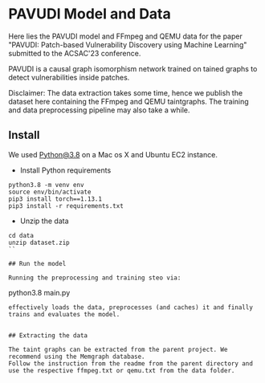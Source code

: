 # PAVUDI Model and Data

Here lies the PAVUDI model and FFmpeg and QEMU data for the paper "PAVUDI: Patch-based Vulnerability Discovery
using Machine Learning" submitted to the ACSAC'23 conference.

PAVUDI is a causal graph isomorphism network trained on tained graphs to detect vulnerabilities inside patches.

Disclaimer: 
The data extraction takes some time, hence we publish the dataset here containing the FFmpeg and QEMU taintgraphs.
The training and data preprocessing pipeline may also take a while.

## Install

We used Python@3.8 on a Mac os X and Ubuntu EC2 instance.

- Install Python requirements
```
python3.8 -m venv env
source env/bin/activate
pip3 install torch==1.13.1
pip3 install -r requirements.txt
```

- Unzip the data

```
cd data
unzip dataset.zip
``

## Run the model

Running the preprocessing and training steo via:
```
python3.8 main.py
```
effectively loads the data, preprocesses (and caches) it and finally trains and evaluates the model.


## Extracting the data

The taint graphs can be extracted from the parent project. We recommend using the Memgraph database.
Follow the instruction from the readme from the parent directory and use the respective ffmpeg.txt or qemu.txt from the data folder.

